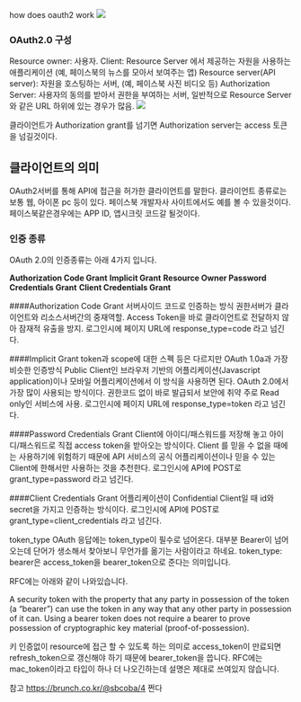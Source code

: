 how does oauth2 work
![](https://i.imgur.com/i7qfXyD.png)


### OAuth2.0 구성

Resource owner: 사용자.
Client: Resource Server 에서 제공하는 자원을 사용하는 애플리케이션 (예, 페이스북의 뉴스를 모아서 보여주는 앱)
Resource server(API server): 자원을 호스팅하는 서버, (예, 페이스북 사진 비디오 등)
Authorization Server: 사용자의 동의를 받아서 권한을 부여하는 서버, 일반적으로 Resource Server 와 같은 URL 하위에 있는 경우가 많음.
![](https://i.imgur.com/yhsC9VH.jpg)


클라이언트가 Authorization grant를 넘기면 Authorization server는 access 토큰을 넘길것이다.




## 클라이언트의 의미
OAuth2서버를 통해 API에 접근을 허가한 클라이언트를 말한다. 클라이언트 종류로는 보통 웹, 아이폰 pc 등이 있다. 페이스북 개발자사 사이트에서도 예를 볼 수 있을것이다.
페이스북같은경우에는 APP ID, 앱시크릿 코드갈 될것이다.


### 인증 종류
OAuth 2.0의 인증종류는 아래 4가지 입니다.

**Authorization Code Grant**
**Implicit Grant**
**Resource Owner Password Credentials Grant**
**Client Credentials Grant**

####Authorization Code Grant
서버사이드 코드로 인증하는 방식
권한서버가 클라이언트와 리소스서버간의 중재역할.
Access Token을 바로 클라이언트로 전달하지 않아 잠재적 유출을 방지.
로그인시에 페이지 URL에 response_type=code 라고 넘긴다.

####Implicit Grant
token과 scope에 대한 스펙 등은 다르지만 OAuth 1.0a과 가장 비슷한 인증방식
Public Client인 브라우저 기반의 어플리케이션(Javascript application)이나 모바일 어플리케이션에서 이 방식을 사용하면 된다.
OAuth 2.0에서 가장 많이 사용되는 방식이다.
권한코드 없이 바로 발급되서 보안에 취약
주로 Read only인 서비스에 사용.
로그인시에 페이지 URL에 response_type=token 라고 넘긴다.

####Password Credentials Grant
Client에 아이디/패스워드를 저장해 놓고 아이디/패스워드로 직접 access token을 받아오는 방식이다.
Client 를 믿을 수 없을 때에는 사용하기에 위험하기 때문에 API 서비스의 공식 어플리케이션이나 믿을 수 있는 Client에 한해서만 사용하는 것을 추천한다.
로그인시에 API에 POST로 grant_type=password 라고 넘긴다.

####Client Credentials Grant
어플리케이션이 Confidential Client일 때 id와 secret을 가지고 인증하는 방식이다.
로그인시에 API에 POST로 grant_type=client_credentials 라고 넘긴다.










token_type
OAuth 응답에는 token_type이 필수로 넘어온다. 대부분 Bearer이 넘어오는데 단어가 생소해서 찾아보니 무언가를 옮기는 사람이라고 하네요. token_type: bearer은 access_token을 bearer_token으로 준다는 의미입니다.

RFC에는 아래와 같이 나와있습니다.

A security token with the property that any party in possession of the token (a “bearer”) can use the token in any way that any other party in possession of it can. Using a bearer token does not require a bearer to prove possession of cryptographic key material (proof-of-possession).

키 인증없이 resource에 접근 할 수 있도록 하는 의미로 access_token이 만료되면 refresh_token으로 갱신해야 하기 때문에 bearer_token을 씁니다. RFC에는 mac_token이라고 타입이 하나 더 나오긴하는데 설명은 제대로 쓰여있지 않습니다.


참고 https://brunch.co.kr/@sbcoba/4
쩐다
